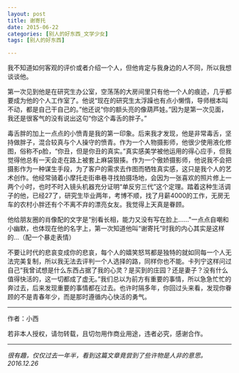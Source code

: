 ```yaml
---
layout: post
title: 谢寄托
date: 2015-06-22
categories: [别人的好东西_文学少女]
tags: [别人的好东西]

---
```


我不知道如何客观的评价或者介绍一个人，但他肯定与我身边的人不同，所以我想谈谈他。

第一次见到他是在研究生办公室，空荡荡的大房间里只有他一个人的痕迹，几乎都要成为他的个人工作室了。他说“现在的研究生太浮躁也有点小懒惰，导师根本叫不动，都是自己干自己的。”他还说“你的额头亮的像葫芦娃。”因为是第一次见面，我还是很客气的没有说出这句“你这个毒舌的胖子。”

毒舌胖的加上一点点的小愤青是我的第一印象。后来我才发现，他是非常毒舌，坚持做胖子，混合较真与个人操守的愤青。作为一个人物摄影师，他很少使用液化修图，俗称不p脸，“你丑，但是你丑的真实。”真实感美学被他运用的得心应手，但我觉得他总有一天会走在路上被套上麻袋狠揍。作为一个傲娇摄影师，他说我不会把摄影作为一种谋生手段，为了客户的需求去作图而牺牲真实感，这只是我个人的艺术创作。他经常骑着小摩托走街串巷寻找拍摄场地，会因为一张喜欢的照片修上一两个小时，也时不时入镜头机器充分证明“单反穷三代”这个定理。踏着这种生活调子的他，已经27了，研究生毕业两年，考博不顺，找了月薪4000的工作，无房无车的农村小胖还有个不离不弃的漂亮女友。我觉得上天真是眷顾。

他给朋友圈的肖像配的文字是“别看长相，能力又没有写在脸上……"一点点自嘲和小幽默，也体现在他的名字上，第一次知道他叫“谢寄托”时我的内心其实是这样的…（配一个暴走表情）

不要让时代的悲哀变成你的悲哀，每个人的嬉笑怒骂都是独特的就如同每一个人无法完美复制，所以我无法去评判一个人选择的路，同样你也不能。卡列宁这样问过自己“我曾试想是什么东西占据了我的心灵？是买到的庄园？还是妻子？没有什么值得快活的，这一切都成了虚无。”我们总以为前方有重要的事情，所以急急忙忙的奔过去，后来发现重要的事情都在过去。也许时隔多年，你回过头来看，发现你眷顾的不是青春年少，而是那时遵循内心快活的勇气。

---

作者：小西

若非本人授权，请勿转载，且切勿用作商业用途，违者必究，感谢合作。

---


_很有趣，仅仅过去一年半，看到这篇文章竟尝到了些许物是人非的意思。_
_2016.12.26_